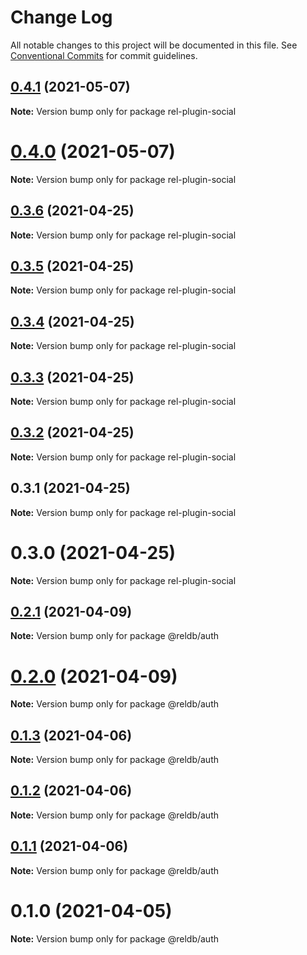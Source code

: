 # Change Log

All notable changes to this project will be documented in this file.
See [Conventional Commits](https://conventionalcommits.org) for commit guidelines.

## [0.4.1](https://github.com/runrel/rel/compare/rel-plugin-social@0.3.6...rel-plugin-social@0.4.1) (2021-05-07)

**Note:** Version bump only for package rel-plugin-social





# [0.4.0](https://github.com/runrel/rel/compare/rel-plugin-social@0.3.6...rel-plugin-social@0.4.0) (2021-05-07)

**Note:** Version bump only for package rel-plugin-social





## [0.3.6](https://github.com/runrel/rel/compare/rel-plugin-social@0.3.5...rel-plugin-social@0.3.6) (2021-04-25)

**Note:** Version bump only for package rel-plugin-social





## [0.3.5](https://github.com/runrel/rel/compare/rel-plugin-social@0.3.4...rel-plugin-social@0.3.5) (2021-04-25)

**Note:** Version bump only for package rel-plugin-social





## [0.3.4](https://github.com/runrel/rel/compare/rel-plugin-social@0.3.3...rel-plugin-social@0.3.4) (2021-04-25)

**Note:** Version bump only for package rel-plugin-social





## [0.3.3](https://github.com/runrel/rel/compare/rel-plugin-social@0.3.2...rel-plugin-social@0.3.3) (2021-04-25)

**Note:** Version bump only for package rel-plugin-social





## [0.3.2](https://github.com/runrel/rel/compare/rel-plugin-social@0.3.1...rel-plugin-social@0.3.2) (2021-04-25)

**Note:** Version bump only for package rel-plugin-social





## 0.3.1 (2021-04-25)

**Note:** Version bump only for package rel-plugin-social





# 0.3.0 (2021-04-25)

**Note:** Version bump only for package rel-plugin-social





## [0.2.1](https://github.com/runrel/rel/compare/@reldb/auth@0.2.0...@reldb/auth@0.2.1) (2021-04-09)

**Note:** Version bump only for package @reldb/auth





# [0.2.0](https://github.com/runrel/rel/compare/@reldb/auth@0.1.3...@reldb/auth@0.2.0) (2021-04-09)

**Note:** Version bump only for package @reldb/auth





## [0.1.3](https://github.com/runrel/rel/compare/@reldb/auth@0.1.2...@reldb/auth@0.1.3) (2021-04-06)

**Note:** Version bump only for package @reldb/auth





## [0.1.2](https://github.com/runrel/rel/compare/@reldb/auth@0.1.1...@reldb/auth@0.1.2) (2021-04-06)

**Note:** Version bump only for package @reldb/auth





## [0.1.1](https://github.com/runrel/rel/compare/@reldb/auth@0.1.0...@reldb/auth@0.1.1) (2021-04-06)

**Note:** Version bump only for package @reldb/auth





# 0.1.0 (2021-04-05)

**Note:** Version bump only for package @reldb/auth
